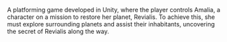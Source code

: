 A platforming game developed in Unity, where the player controls Amalia, a character on a mission to restore her planet, Revialis. To achieve this, she must explore surrounding planets and assist their inhabitants, uncovering the secret of Revialis along the way.
